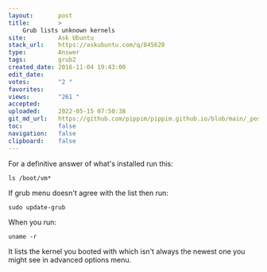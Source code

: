 ```yaml
---
layout:       post
title:        >
    Grub lists unknown kernels
site:         Ask Ubuntu
stack_url:    https://askubuntu.com/q/845620
type:         Answer
tags:         grub2
created_date: 2016-11-04 19:43:00
edit_date:    
votes:        "2 "
favorites:    
views:        "261 "
accepted:     
uploaded:     2022-05-15 07:50:38
git_md_url:   https://github.com/pippim/pippim.github.io/blob/main/_posts/2016/2016-11-04-Grub-lists-unknown-kernels.md
toc:          false
navigation:   false
clipboard:    false
---
```


For a definitive answer of what's installed run this:

``` 
ls /boot/vm*
```

If grub menu doesn't agree with the list then run:

``` 
sudo update-grub
```

When you run:

``` 
uname -r
```

It lists the kernel you booted with which isn't always the newest one you might see in advanced options menu.
